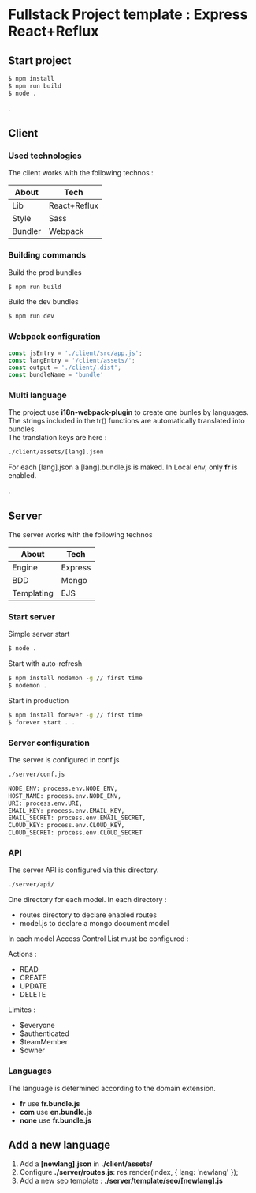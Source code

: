 # Fullstack Project template : Express React+Reflux 

## Start project
  
```sh
$ npm install
$ npm run build
$ node .
```

.
## Client

### Used technologies
The client works with the following technos : 

| About | Tech |
| ------ | ------ |
| Lib | React+Reflux |
| Style | Sass |
| Bundler | Webpack |

### Building commands
Build the prod bundles
```sh
$ npm run build
```
Build the dev bundles
```sh
$ npm run dev
```

### Webpack configuration  
  

```js
const jsEntry = './client/src/app.js';
const langEntry = '/client/assets/';
const output = './client/.dist';
const bundleName = 'bundle'
```


### Multi language

The project use **i18n-webpack-plugin** to create one bunles by languages.
The strings included in the tr() functions are automatically translated into bundles.  
The translation keys are here : 

```sh
./client/assets/[lang].json
```
For each [lang].json a [lang].bundle.js is maked.
In Local env, only **fr** is enabled.

.
## Server

The server works with the following technos  

| About | Tech |
| ------ | ------ |
| Engine | Express|
| BDD | Mongo |
| Templating | EJS |

### Start server

Simple server start
```sh
$ node .
```
Start with auto-refresh
```sh
$ npm install nodemon -g // first time
$ nodemon .
```
Start in production
```sh
$ npm install forever -g // first time
$ forever start . .
```

### Server configuration

The server is configured in conf.js
```sh
./server/conf.js
```
    
```sh
NODE_ENV: process.env.NODE_ENV,
HOST_NAME: process.env.NODE_ENV,
URI: process.env.URI,
EMAIL_KEY: process.env.EMAIL_KEY,
EMAIL_SECRET: process.env.EMAIL_SECRET,
CLOUD_KEY: process.env.CLOUD_KEY,
CLOUD_SECRET: process.env.CLOUD_SECRET
```
### API
The server API is configured via this directory.
```sh
./server/api/
```
    
One directory for each model.
In each directory : 
 - routes directory to declare enabled routes
 - model.js to declare a mongo document model

In each model Access Control List must be configured :

Actions : 
  - READ
  - CREATE
  - UPDATE
  - DELETE
 
Limites :
  - $everyone 
  - $authenticated
  - $teamMember
  - $owner


### Languages

The language is determined according to the domain extension.

* **fr** use  **fr.bundle.js**
* **com** use  **en.bundle.js**
* **none** use **fr.bundle.js**


## Add a new language

  1.  Add a **[newlang].json** in **./client/assets/**
  2.  Configure  **./server/routes.js**:   res.render(index, { lang: 'newlang' });
  3.  Add a new seo template  :   **./server/template/seo/[newlang].js**   
